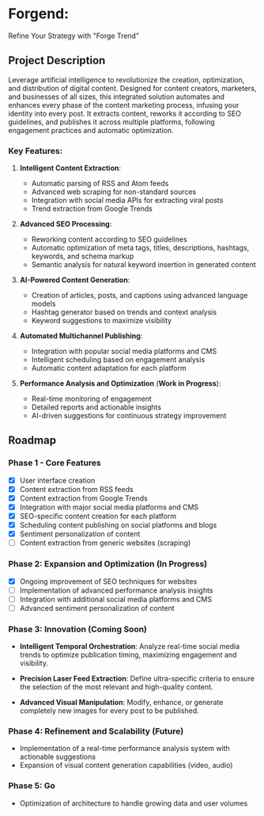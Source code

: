 # Forgend: 
Refine Your Strategy with "Forge Trend"

## Project Description
Leverage artificial intelligence to revolutionize the creation, optimization, and distribution of digital content. Designed for content creators, marketers, and businesses of all sizes, this integrated solution automates and enhances every phase of the content marketing process, infusing your identity into every post. It extracts content, reworks it according to SEO guidelines, and publishes it across multiple platforms, following engagement practices and automatic optimization.

### Key Features:

1. **Intelligent Content Extraction**:
   - Automatic parsing of RSS and Atom feeds
   - Advanced web scraping for non-standard sources
   - Integration with social media APIs for extracting viral posts
   - Trend extraction from Google Trends

2. **Advanced SEO Processing**:
   - Reworking content according to SEO guidelines
   - Automatic optimization of meta tags, titles, descriptions, hashtags, keywords, and schema markup
   - Semantic analysis for natural keyword insertion in generated content

3. **AI-Powered Content Generation**:
   - Creation of articles, posts, and captions using advanced language models
   - Hashtag generator based on trends and context analysis
   - Keyword suggestions to maximize visibility

4. **Automated Multichannel Publishing**:
   - Integration with popular social media platforms and CMS
   - Intelligent scheduling based on engagement analysis
   - Automatic content adaptation for each platform

5. **Performance Analysis and Optimization** (**Work in Progress**):
   - Real-time monitoring of engagement
   - Detailed reports and actionable insights
   - AI-driven suggestions for continuous strategy improvement

## Roadmap

### Phase 1 - Core Features
- [x] User interface creation 
- [x] Content extraction from RSS feeds
- [x] Content extraction from Google Trends
- [x] Integration with major social media platforms and CMS
- [x] SEO-specific content creation for each platform
- [x] Scheduling content publishing on social platforms and blogs
- [x] Sentiment personalization of content
- [ ] Content extraction from generic websites (scraping)

### Phase 2: Expansion and Optimization (In Progress)
- [x] Ongoing improvement of SEO techniques for websites
- [ ] Implementation of advanced performance analysis insights
- [ ] Integration with additional social media platforms and CMS
- [ ] Advanced sentiment personalization of content

### Phase 3: Innovation (Coming Soon)
- **Intelligent Temporal Orchestration**:
  Analyze real-time social media trends to optimize publication timing, maximizing engagement and visibility.

- **Precision Laser Feed Extraction**:
  Define ultra-specific criteria to ensure the selection of the most relevant and high-quality content.

- **Advanced Visual Manipulation**:
  Modify, enhance, or generate completely new images for every post to be published.

### Phase 4: Refinement and Scalability (Future)
- Implementation of a real-time performance analysis system with actionable suggestions
- Expansion of visual content generation capabilities (video, audio)
  
### Phase 5: Go
- Optimization of architecture to handle growing data and user volumes

